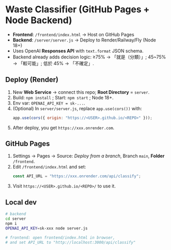 
# Waste Classifier (GitHub Pages + Node Backend)

- **Frontend**: `/frontend/index.html` → Host on GitHub Pages
- **Backend**: `/server/server.js` → Deploy to Render/Railway/Fly (Node 18+)
- Uses OpenAI **Responses API** with `text.format` JSON schema.
- Backend already adds decision logic: ≥75% → 「就是（分類）」; 45~75% → 「較可能」; 低於 45% → 「不確定」.

## Deploy (Render)
1. New **Web Service** → connect this repo; **Root Directory** = `server`.
2. Build: `npm install` ; Start: `npm start` ; Node 18+.
3. Env var: `OPENAI_API_KEY = sk-...`.
4. (Optional) In `server/server.js`, replace `app.use(cors())` with:
   ```js
   app.use(cors({ origin: "https://<USER>.github.io/<REPO>" }));
   ```
5. After deploy, you get `https://xxx.onrender.com`.

## GitHub Pages
1. Settings → Pages → Source: *Deploy from a branch*, Branch `main`, **Folder** `/frontend`.
2. Edit `/frontend/index.html` and set:
   ```js
   const API_URL = "https://xxx.onrender.com/api/classify";
   ```
3. Visit `https://<USER>.github.io/<REPO>/` to use it.

## Local dev
```bash
# backend
cd server
npm i
OPENAI_API_KEY=sk-xxx node server.js

# frontend: open frontend/index.html in browser,
# and set API_URL to "http://localhost:3000/api/classify"
```
